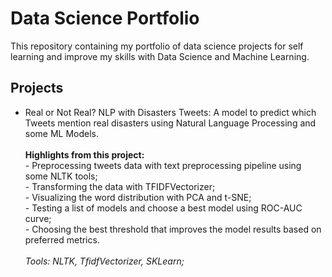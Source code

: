 # Data Science Portfolio

This repository containing my portfolio of data science projects for self learning and improve my skills with Data Science and Machine Learning.

## Projects

- Real or Not Real? NLP with Disasters Tweets: A model to predict which Tweets mention real disasters using Natural Language Processing and some ML Models.<br />
  <br />**Highlights from this project:**
  <br />- Preprocessing tweets data with text preprocessing pipeline using some NLTK tools;
  <br />- Transforming the data with TFIDFVectorizer;
  <br />- Visualizing the word distribution with PCA and t-SNE;
  <br />- Testing a list of models and choose a best model using ROC-AUC curve;
  <br />- Choosing the best threshold that improves the model results based on preferred metrics.<br />
  <br />*Tools: NLTK, TfidfVectorizer, SKLearn;*<br /><br />
